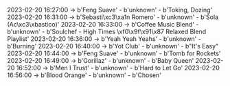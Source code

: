 2023-02-20 16:27:00 -> b'Feng Suave' - b'unknown' - b'Toking, Dozing'
2023-02-20 16:31:00 -> b'Sebasti\xc3\xa1n Romero' - b'unknown' - b'Sola (Ac\xc3\xbastico)'
2023-02-20 16:33:00 -> b'Coffee Music Blend' - b'unknown' - b'Soulchef - High Times \xf0\x9f\x91\x87 Relaxed Blend Playlist'
2023-02-20 16:36:00 -> b'Yeah Yeah Yeahs' - b'unknown' - b'Burning'
2023-02-20 16:40:00 -> b'Yot Club' - b'unknown' - b"It's Easy"
2023-02-20 16:44:00 -> b'Feng Suave' - b'unknown' - b'Tomb for Rockets'
2023-02-20 16:49:00 -> b'Gorillaz' - b'unknown' - b'Baby Queen'
2023-02-20 16:52:00 -> b'Men I Trust' - b'unknown' - b'Hard to Let Go'
2023-02-20 16:56:00 -> b'Blood Orange' - b'unknown' - b'Chosen'
